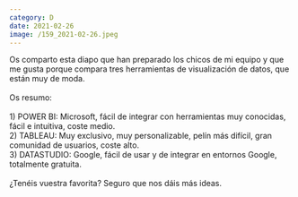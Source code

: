 ```yaml
--- 
category: D 
date: 2021-02-26 
image: /159_2021-02-26.jpeg 
--- 
```


Os comparto esta diapo que han preparado los chicos de mi equipo y que me gusta porque compara tres herramientas de visualización de datos, que están muy de moda. <br><br>Os resumo:<br><br>1) POWER BI: Microsoft, fácil de integrar con herramientas muy conocidas, fácil e intuitiva, coste medio.<br>2) TABLEAU: Muy exclusivo, muy personalizable, pelín más difícil, gran comunidad de usuarios, coste alto.<br>3) DATASTUDIO: Google, fácil de usar y de integrar en entornos Google, totalmente gratuita. <br><br>¿Tenéis vuestra favorita? Seguro que nos dáis más ideas.